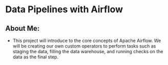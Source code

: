 # Data Pipelines with Airflow


## About Me: <br>
- This project will introduce to the core concepts of Apache Airflow. We will be creating our own custom operators to perform tasks such as staging the data, filling the data warehouse, and running checks on the data as the final step.


